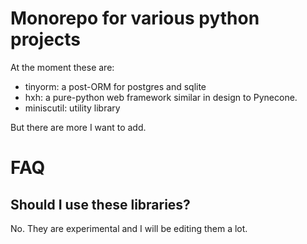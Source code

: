 # Monorepo for various python projects

At the moment these are:
- tinyorm: a post-ORM for postgres and sqlite
- hxh: a pure-python web framework similar in design to Pynecone.
- miniscutil: utility library

But there are more I want to add.

# FAQ

## Should I use these libraries?

No. They are experimental and I will be editing them a lot.